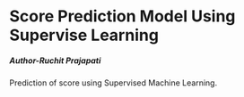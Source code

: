 # Score Prediction Model Using Supervise Learning
##### Author-Ruchit Prajapati
Prediction of score using Supervised Machine Learning.

